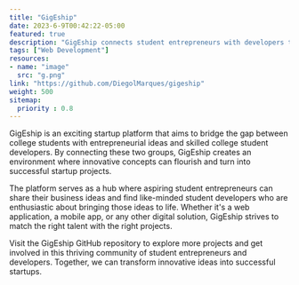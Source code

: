 ```yaml
---
title: "GigEship"
date: 2023-6-9T00:42:22-05:00
featured: true
description: "GigEship connects student entrepreneurs with developers to bring ideas to life."
tags: ["Web Development"]
resources:
- name: "image"
  src: "g.png"
link: "https://github.com/DiegolMarques/gigeship"
weight: 500
sitemap:
  priority : 0.8
---
```


GigEship is an exciting startup platform that aims to bridge the gap between college students with entrepreneurial ideas and skilled college student developers. By connecting these two groups, GigEship creates an environment where innovative concepts can flourish and turn into successful startup projects.

The platform serves as a hub where aspiring student entrepreneurs can share their business ideas and find like-minded student developers who are enthusiastic about bringing those ideas to life. Whether it's a web application, a mobile app, or any other digital solution, GigEship strives to match the right talent with the right projects.

Visit the GigEship GitHub repository to explore more projects and get involved in this thriving community of student entrepreneurs and developers. Together, we can transform innovative ideas into successful startups.